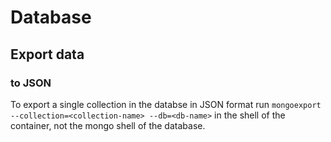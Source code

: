 # Database

## Export data

### to JSON

To export a single collection in the databse in JSON format run `mongoexport --collection=<collection-name> --db=<db-name>` in the shell of the container, not the mongo shell of the database.
